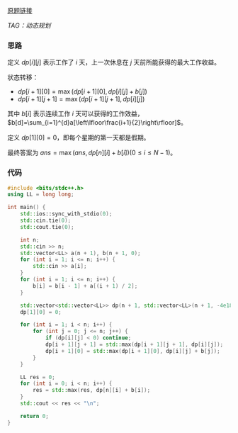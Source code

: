 [原题链接](https://atcoder.jp/contests/abc285/tasks/abc285_e)

*TAG：动态规划*

### 思路
定义 $dp[i][j]$ 表示工作了 $i$ 天，上一次休息在 $j$ 天前所能获得的最大工作收益。

状态转移：

- $dp[i+1][0]=\max(dp[i+1][0],dp[i][j]+b[j])$
- $dp[i+1][j+1]=\max(dp[i+1][j+1],dp[i][j])$

其中 $b[i]$ 表示连续工作 $i$ 天可以获得的工作效益，$b[d]=\sum_{i=1}^{d}a[\left\lfloor\frac{i+1}{2}\right\rfloor]$。

定义 $dp[1][0] = 0$，即每个星期的第一天都是假期。

最终答案为 $ans=\max(ans,dp[n][i]+b[i])(0\le i\le N-1)$。

### 代码
```cpp
#include <bits/stdc++.h>
using LL = long long;

int main() {
    std::ios::sync_with_stdio(0);
    std::cin.tie(0);
    std::cout.tie(0);

    int n;
    std::cin >> n;
    std::vector<LL> a(n + 1), b(n + 1, 0);
    for (int i = 1; i <= n; i++) {
    	std::cin >> a[i];
    }
    for (int i = 1; i <= n; i++) {
    	b[i] = b[i - 1] + a[(i + 1) / 2];
    }

    std::vector<std::vector<LL>> dp(n + 1, std::vector<LL>(n + 1, -4e18));
    dp[1][0] = 0;

    for (int i = 1; i < n; i++) {
    	for (int j = 0; j <= n; j++) {
    		if (dp[i][j] < 0) continue;
    		dp[i + 1][j + 1] = std::max(dp[i + 1][j + 1], dp[i][j]);
    		dp[i + 1][0] = std::max(dp[i + 1][0], dp[i][j] + b[j]);
    	}
    }

    LL res = 0;
    for (int i = 0; i < n; i++) {
    	res = std::max(res, dp[n][i] + b[i]);
    }
    std::cout << res << "\n";

    return 0;
}
```